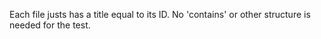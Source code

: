 Each file justs has a title equal to its ID.
No 'contains' or other structure is needed for the test.
